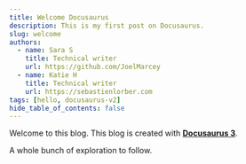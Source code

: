 ```yaml
---
title: Welcome Docusaurus
description: This is my first post on Docusaurus.
slug: welcome
authors:
  - name: Sara S
    title: Technical writer
    url: https://github.com/JoelMarcey
  - name: Katie H
    title: Technical writer
    url: https://sebastienlorber.com
tags: [hello, docusaurus-v2]
hide_table_of_contents: false
---
```


Welcome to this blog. This blog is created with [**Docusaurus 3**](https://docusaurus.io/).

<!-- truncate -->

A whole bunch of exploration to follow.
